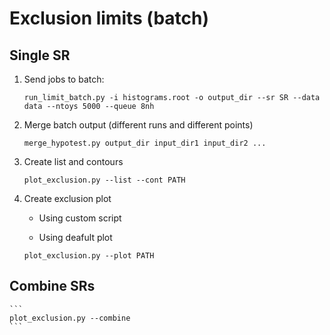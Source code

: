 Exclusion limits (batch)
========================

## Single SR

1. Send jobs to batch:

    ```
    run_limit_batch.py -i histograms.root -o output_dir --sr SR --data data --ntoys 5000 --queue 8nh 
    ```

2. Merge batch output (different runs and different points)

    ```
    merge_hypotest.py output_dir input_dir1 input_dir2 ...
    ``` 

3. Create list and contours

    ```
    plot_exclusion.py --list --cont PATH
    ```

4. Create exclusion plot

    * Using custom script

    * Using deafult plot

    ```
    plot_exclusion.py --plot PATH
    ```


## Combine SRs

    ``` 
    plot_exclusion.py --combine 
    ```